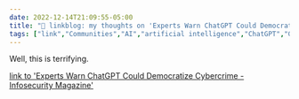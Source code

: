 ```yaml
---
date: 2022-12-14T21:09:55-05:00
title: "🔗 linkblog: my thoughts on 'Experts Warn ChatGPT Could Democratize Cybercrime - Infosecurity Magazine'"
tags: ["link","Communities","AI","artificial intelligence","ChatGPT","GPT"]
---
```

Well, this is terrifying.  
 

[link to 'Experts Warn ChatGPT Could Democratize Cybercrime - Infosecurity Magazine'](https://www.infosecurity-magazine.com/news/experts-warn-chatgpt-democratize/)
